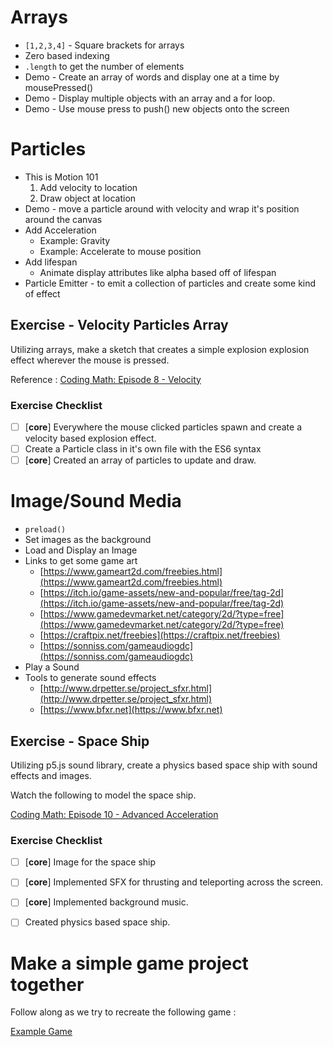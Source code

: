 # Arrays

- `[1,2,3,4]` - Square brackets for arrays
- Zero based indexing
- `.length` to get the number of elements
- Demo - Create an array of words and display one at a time by mousePressed()
- Demo - Display multiple objects with an array and a for loop.
- Demo - Use mouse press to push() new objects onto the screen

# Particles

- This is Motion 101
    1. Add velocity to location
    2. Draw object at location
- Demo - move a particle around with velocity and wrap it's position around the canvas
- Add Acceleration
    + Example: Gravity
    + Example: Accelerate to mouse position
- Add lifespan
    + Animate display attributes like alpha based off of lifespan
- Particle Emitter - to emit a collection of particles and create some kind of effect


## Exercise - Velocity Particles Array

Utilizing arrays, make a sketch that creates a simple explosion explosion effect wherever the mouse is pressed.

Reference : [Coding Math: Episode 8 - Velocity](https://youtu.be/IpN4NLDpWDY)

### Exercise Checklist

- [ ] [**core**] Everywhere the mouse clicked particles spawn and create a velocity based explosion effect.
- [ ] Create a Particle class in it's own file with the ES6 syntax
- [ ] [**core**] Created an array of particles to update and draw.

# Image/Sound Media

- `preload()`
- Set images as the background
- Load and Display an Image
- Links to get some game art
    + [https://www.gameart2d.com/freebies.html](https://www.gameart2d.com/freebies.html)
    + [https://itch.io/game-assets/new-and-popular/free/tag-2d](https://itch.io/game-assets/new-and-popular/free/tag-2d)
    + [https://www.gamedevmarket.net/category/2d/?type=free](https://www.gamedevmarket.net/category/2d/?type=free)
    + [https://craftpix.net/freebies](https://craftpix.net/freebies)
    + [https://sonniss.com/gameaudiogdc](https://sonniss.com/gameaudiogdc)
- Play a Sound
- Tools to generate sound effects
    + [http://www.drpetter.se/project_sfxr.html](http://www.drpetter.se/project_sfxr.html)
    + [https://www.bfxr.net](https://www.bfxr.net)


## Exercise - Space Ship

Utilizing p5.js sound library, create a physics based space ship with sound effects and images.

Watch the following to model the space ship.

[Coding Math: Episode 10 - Advanced Acceleration](https://youtu.be/4UPiT5lDYe8)

### Exercise Checklist

- [ ] [**core**] Image for the space ship
- [ ] [**core**] Implemented SFX for thrusting and teleporting across the screen.
- [ ] [**core**] Implemented background music.
- [ ] Created physics based space ship.


# Make a simple game project together

Follow along as we try to recreate the following game :

[Example Game](https://rudy-castan-digipen-teaching.github.io/cs099-game-example/)
